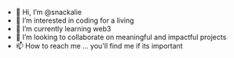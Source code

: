 - 👋 Hi, I’m @snackalie
- 👀 I’m interested in coding for a living
- 🌱 I’m currently learning web3
- 💞️ I’m looking to collaborate on meaningful and impactful projects
- 📫 How to reach me ... you'll find me if its important

<!---
snackalie/snackalie is a ✨ special ✨ repository because its `README.md` (this file) appears on your GitHub profile.
You can click the Preview link to take a look at your changes.
--->
